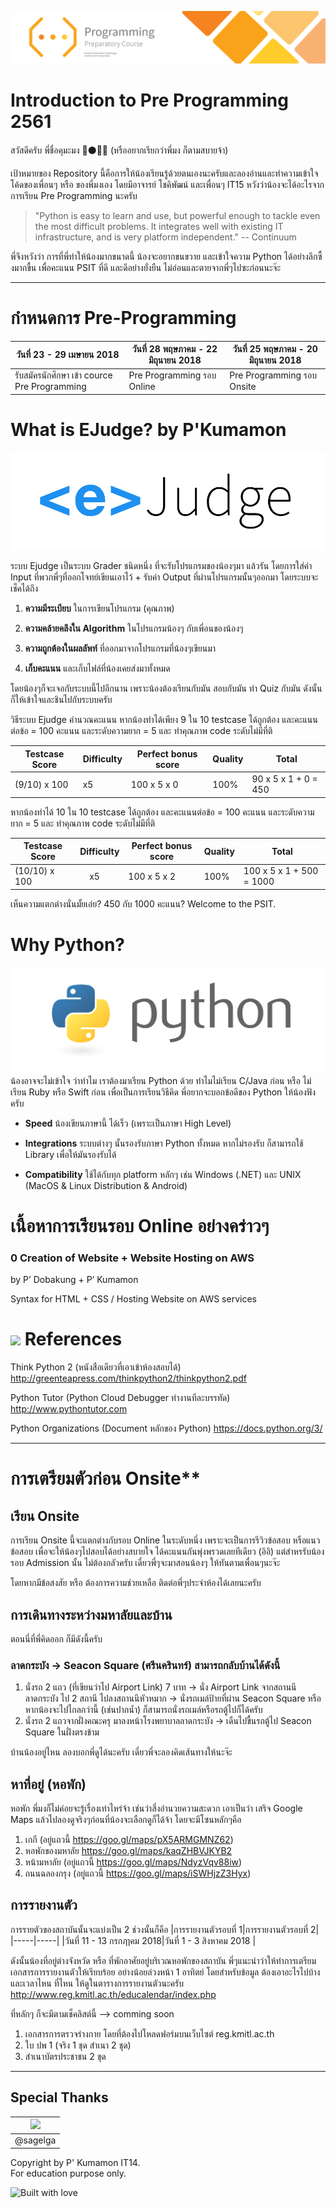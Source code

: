 ![prepro logo](pic/logo-banner.png)
# Introduction to Pre Programming 2561
สวัสดีครับ พี่ชื่อคุมะมง :bear::black_circle::jp: (หรืออยากเรียกว่าพี่มง ก็ตามสบายจ้า)

เป้าหมายของ Repository นี้คือการให้น้องเรียนรู้ด้วยตนเองนะครับและลองอ่านและทำความเข้าใจโค้ดของเพื่อนๆ หรือ ของพี่มงเอง โดยมีอาจารย์ โชคิพัฒน์ และเพื่อนๆ IT15 หวังว่าน้องจะได้อะไรจากการเรียน Pre Programming นะครับ

> "Python is easy to learn and use, but powerful enough to tackle even the most difficult problems. It integrates well with existing IT infrastructure, and is very platform independent." -- Continuum

พี่จึงหวังว่า การที่พี่ทำให้น้องมากขนาดนี้ น้องจะอยากขนขวาย และเข้าใจความ Python ได้อย่างลึกซื้งมากขื้น เพื่อคะแนน PSIT ที่ดี และดีอย่างยั่งยืน ไม่อ่อนและตายจากพี่ๆไปซะก่อนนะจ๊ะ


---
# กำหนดการ Pre-Programming

|วันที่ 23 - 29 เมษายน 2018|วันที่ 28 พฤษภาคม - 22 มิถุนายน 2018|วันที่ 25 พฤษภาคม - 20 มิถุนายน 2018 |
|---------|------|---------|
|รับสมัครนักศึกษา เข้า cource Pre Programming|Pre Programming รอบ Online|Pre Programming รอบ Onsite|

# What is EJudge? by P'Kumamon

![ejudge logo](pic/ejudge.png)

ระบบ Ejudge เป็นระบบ Grader ชนิดหนึ่ง ที่จะรับโปรแกรมของน้องๆมา แล้วรัน โดยการใส่ค่า Input ที่พวกพี่ๆที่ออกโจทย์เขียนเอาไว้ + รับค่า Output ที่ผ่านโปรแกรมนั้นๆออกมา
โดยระบบจะเช็คได้ถึง

1. **ความมีระเบียบ** ในการเขียนโปรแกรม (คุณภาพ)

2. **ความคล้ายคลึงใน Algorithm** ในโปรแกรมน้องๆ กับเพี่อนของน้องๆ

3. **ความถูกต้องในผลลัพท์** ที่ออกมาจากโปรแกรมที่น้องๆเขียนมา

4. **เก็บคะแนน** และเก็บไฟล์ที่น้องเคยส่งมาทั้งหมด


โดยน้องๆก็จะเจอกับระบบนี้ไปอีกนาน เพราะน้องต้องเรียนกับมัน สอบกับมัน ทำ Quiz กับมัน ดังนั้น ก็ให้เข้าใจและชินไปกับระบบครับ


วิธีระบบ Ejudge คำนวณคะแนน
หากน้องทำได้เพียง 9 ใน 10 testcase ได้ถูกต้อง และคะแนนต่อข้อ = 100 คะแนน และระดับความยาก = 5 และ ทำคุณภาพ code ระดับไม่มีที่ติ


|Testcase Score|Difficulty|Perfect bonus score|Quality|Total|
|--------------|----------|-------------------|-------|-----|
|(9/10) x 100  |x5        |100 x 5 x 0        |100%   |90 x 5 x 1 + 0 = 450|


หากน้องทำได้ 10 ใน 10 testcase ได้ถูกต้อง และคะแนนต่อข้อ = 100 คะแนน
และระดับความยาก = 5 และ ทำคุณภาพ code ระดับไม่มีที่ติ

|Testcase Score|Difficulty|Perfect bonus score|Quality|Total|
|--------------|----------|-------------------|-------|-----|
|(10/10) x 100 |	      x5|100 x 5 x 2        |100%   |100 x 5 x 1 + 500 = 1000|


เห็นความแตกต่างนั่นมั้ยเอ่ย? 450 กับ 1000 คะแนน? Welcome to the PSIT.

# Why Python?
![prepro logo](pic/python-logo.png)
น้องอาจจะไม่เข้าใจ ว่าทำไม เราต้องมาเรียน Python ด้วย ทำไมไม่เรียน C/Java ก่อน หรือ ไม่เรียน Ruby หรือ Swift ก่อน เพื่อเป็นการเรียนวิธีคิด พี่อยากจะบอกข้อดีของ Python ให้น้องฟังครับ

- **Speed** น้องเขียนภาษานี้ ได้เร็ว (เพราะเป็นภาษา High Level)

- **Integrations** ระบบต่างๆ นั้นรองรับภาษา Python ทั้งหมด หากไม่รองรับ ก็สามารถใช้ Library เพื่อให้มันรองรับได้

- **Compatibility** ใช้ได้กับทุก platform หลักๆ เช่น Windows (.NET) และ UNIX (MacOS & Linux Distribution & Android)

# เนื้อหาการเรียนรอบ Online อย่างคร่าวๆ
### 0	Creation of Website + Website Hosting on AWS
by P’ Dobakung + P’ Kumamon

Syntax for HTML + CSS / Hosting Website on AWS services

# ![](/Reference%20Photos/Google-Bookmark.png) References

Think Python 2 (หนังสือเดียวที่เอาเข้าห้องสอบได้) <br> http://greenteapress.com/thinkpython2/thinkpython2.pdf

Python Tutor (Python Cloud Debugger ทำงานทีละบรรทัด)
http://www.pythontutor.com

Python Organizations (Document หลักของ Python)
https://docs.python.org/3/

---
# การเตรียมตัวก่อน Onsite**

## เรียน Onsite
การเรียน Onsite นี้จะแตกต่างกับรอบ Online ในระดับหนึ่ง เพราะจะเป็นการรีวิวข้อสอบ หรือแนวข้อสอบ เพื่อจะให้น้องๆไปสอบได้อย่างสบายใจ ได้คะแนนกันพุ่งพรวดเลยทีเดียว (อิอิ) แต่สำหรรับน้องรอบ Admission นั้น ไม่ต้องกลัวครับ เดี๋ยวพี่ๆจะมาสอนน้องๆ ให้ทันตามเพื่อนๆนะจ๊ะ

โดยหากมีข้อสงสัย หรือ ต้องการความช่วยเหลือ ติดต่อพี่ๆประจำห้องได้เลยนะครับ

## การเดินทางระหว่างมหาลัยและบ้าน
ตอนนี่ที่พี่คิดออก ก็มีดังนี้ครับ
### ลาดกระบัง -> Seacon Square (ศรีนครินทร์) สามารถกลับบ้านได้ดังนี้
1. นั่งรถ 2 แถว (ที่เขียนว่าไป Airport Link) 7 บาท -> นั่ง Airport Link จากสถานนีลาดกระบัง ไป 2 สถานี ไปลงสถานนีหัวหมาก -> นั่งรถเมล์ป้ายที่ผ่าน Seacon Square หรือหากน้องจะไปไกลกว่านี้ (เช่นปากน้ำ) ก็สามารถนั่งรถเมล์หรือรถตู้ไปก็ได้ครับ
2. นั่งรถ 2 แถวจากฝั่งคณะครุ มาลงหน้าโรงพยาบาลลาดกระบัง -> เดืนไปขื้นรถตู้ไป Seacon Square ในฝั่งตรงข้าม

บ้านน้องอยู่ไหน ลองบอกพี่ดูได้นะครับ เดี๋ยวพี่จะลองคิดเส้นทางให้นะจ๊ะ


## หาที่อยู่ (หอพัก)
หอพัก พี่มงก็ไม่ค่อยจะรู้เรื่องเท่าไหร่จ้า เช่นว่าสี่งอำนวยความสะดวก เอาเป็นว่า เสริจ Google Maps แล้วไปลองดูจริงๆก่อนที่น้องจะเลือกดูก็ได้จ้า โดยจะมีโซนหลักๆคือ
1. เกกี (อยู่แถวนี้ https://goo.gl/maps/pX5ARMGMNZ62)
2. หอพักของมหาลัย https://goo.gl/maps/kaqZHBVJKYB2
3. หน้ามหาลัย (อยู่แถวนี้ https://goo.gl/maps/NdyzVqv88iw)
4. ถนนฉลองกรุง (อยู่แถวนี้ https://goo.gl/maps/iSWHjzZ3Hyx)


## การรายงานตัว
การรายตัวของสถาบันนั้นจะแบ่งเป็น 2 ช่วงนั้นก็คือ
|การรายงานตัวรอบที่ 1|การรายงานตัวรอบที่ 2|
|-----|-----|
|วันที่ 11 - 13 กรกฦาคม 2018|วันที่ 1 - 3 สิงหาคม 2018 |

ดังนั้นน้องที่อยู่ต่างจังหวัด หรือ ที่พักอาศัยอยู่บริเวณหอพักของสถาบัน พี่ๆแนะนำว่าให้ทำการเตรียมเอกสารการรายงานตัวให้เรียบร้อย อย่างน้อยล่วงหน้า 1 อาทิตย์ โดยสำหรับข้อมูล ต้องเอาอะไรไปบ้าง และเวลาไหน ที่ไหน ให้ดูในตารางการรายงานตัวนะครับ http://www.reg.kmitl.ac.th/educalendar/index.php

ที่หลักๆ ก็จะมีตามเช็คลิสต์นี้ --> comming soon

1. เอกสารการตรวจร่างกาย โดยที่ต้องไปโหลดฟอร์มบนเว็บไซต์ reg.kmitl.ac.th
2. ใบ ปพ 1 (จริง 1 ชุด สำเนา 2 ชุด)
3. สำเนาบัตรประชาชน 2 ชุด
________________


## Special Thanks
|<a href="https://github.com/sagelga"><img src="https://avatars0.githubusercontent.com/u/13056824" width="100px"></a>  |
|:-:|  
|@sagelga|

Copyright by P' Kumamon IT14. <br>
For education purpose only.


![Built with love](http://forthebadge.com/images/badges/built-with-love.svg)
